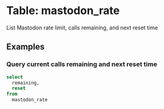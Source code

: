 # Table: mastodon_rate

List Mastodon rate limit, calls remaining, and next reset time

## Examples

### Query current calls remaining and next reset time

```sql
select
  remaining,
  reset
from
  mastodon_rate
```

